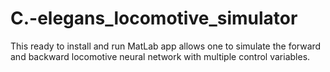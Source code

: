 # C.-elegans_locomotive_simulator
This ready to install and run MatLab app allows one to simulate the forward and backward locomotive neural network with multiple control variables.
